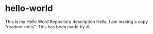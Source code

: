 # hello-world
This is my Hello Word Repository description
Hello, I am making a copy "readme-edits". This has been made by JL
